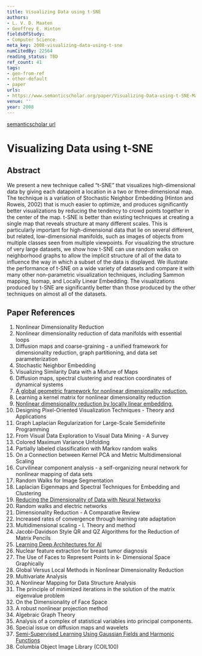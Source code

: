 ```yaml
---
title: Visualizing Data using t-SNE
authors:
- L. V. D. Maaten
- Geoffrey E. Hinton
fieldsOfStudy:
- Computer Science
meta_key: 2008-visualizing-data-using-t-sne
numCitedBy: 22564
reading_status: TBD
ref_count: 41
tags:
- gen-from-ref
- other-default
- paper
urls:
- https://www.semanticscholar.org/paper/Visualizing-Data-using-t-SNE-Maaten-Hinton/1c46943103bd7b7a2c7be86859995a4144d1938b?sort=total-citations
venue: ''
year: 2008
---
```


[semanticscholar url](https://www.semanticscholar.org/paper/Visualizing-Data-using-t-SNE-Maaten-Hinton/1c46943103bd7b7a2c7be86859995a4144d1938b?sort=total-citations)

# Visualizing Data using t-SNE

## Abstract

We present a new technique called “t-SNE” that visualizes high-dimensional data by giving each datapoint a location in a two or three-dimensional map. The technique is a variation of Stochastic Neighbor Embedding (Hinton and Roweis, 2002) that is much easier to optimize, and produces significantly better visualizations by reducing the tendency to crowd points together in the center of the map. t-SNE is better than existing techniques at creating a single map that reveals structure at many different scales. This is particularly important for high-dimensional data that lie on several different, but related, low-dimensional manifolds, such as images of objects from multiple classes seen from multiple viewpoints. For visualizing the structure of very large datasets, we show how t-SNE can use random walks on neighborhood graphs to allow the implicit structure of all of the data to influence the way in which a subset of the data is displayed. We illustrate the performance of t-SNE on a wide variety of datasets and compare it with many other non-parametric visualization techniques, including Sammon mapping, Isomap, and Locally Linear Embedding. The visualizations produced by t-SNE are significantly better than those produced by the other techniques on almost all of the datasets.

## Paper References

1. Nonlinear Dimensionality Reduction
2. Nonlinear dimensionality reduction of data manifolds with essential loops
3. Diffusion maps and coarse-graining - a unified framework for dimensionality reduction, graph partitioning, and data set parameterization
4. Stochastic Neighbor Embedding
5. Visualizing Similarity Data with a Mixture of Maps
6. Diffusion maps, spectral clustering and reaction coordinates of dynamical systems
7. [A global geometric framework for nonlinear dimensionality reduction.](2000-a-global-geometric-framework-for-nonlinear-dimensionality-reduction)
8. Learning a kernel matrix for nonlinear dimensionality reduction
9. [Nonlinear dimensionality reduction by locally linear embedding.](2000-nonlinear-dimensionality-reduction-by-locally-linear-embedding)
10. Designing Pixel-Oriented Visualization Techniques - Theory and Applications
11. Graph Laplacian Regularization for Large-Scale Semidefinite Programming
12. From Visual Data Exploration to Visual Data Mining - A Survey
13. Colored Maximum Variance Unfolding
14. Partially labeled classification with Markov random walks
15. On a Connection between Kernel PCA and Metric Multidimensional Scaling
16. Curvilinear component analysis - a self-organizing neural network for nonlinear mapping of data sets
17. Random Walks for Image Segmentation
18. Laplacian Eigenmaps and Spectral Techniques for Embedding and Clustering
19. [Reducing the Dimensionality of Data with Neural Networks](2006-reducing-the-dimensionality-of-data-with-neural-networks)
20. Random walks and electric networks
21. Dimensionality Reduction - A Comparative Review
22. Increased rates of convergence through learning rate adaptation
23. Multidimensional scaling - I. Theory and method
24. Jacobi-Davidson Style QR and QZ Algorithms for the Reduction of Matrix Pencils
25. [Learning Deep Architectures for AI](2007-learning-deep-architectures-for-ai)
26. Nuclear feature extraction for breast tumor diagnosis
27. The Use of Faces to Represent Points in k- Dimensional Space Graphically
28. Global Versus Local Methods in Nonlinear Dimensionality Reduction
29. Multivariate Analysis
30. A Nonlinear Mapping for Data Structure Analysis
31. The principle of minimized iterations in the solution of the matrix eigenvalue problem
32. On the Dimensionality of Face Space
33. A robust nonlinear projection method
34. Algebraic Graph Theory
35. Analysis of a complex of statistical variables into principal components.
36. Special issue on diffusion maps and wavelets
37. [Semi-Supervised Learning Using Gaussian Fields and Harmonic Functions](2003-semi-supervised-learning-using-gaussian-fields-and-harmonic-functions)
38. Columbia Object Image Library (COIL100)
